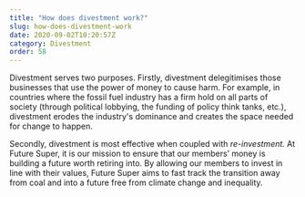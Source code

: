 ```yaml
---
title: "How does divestment work?"
slug: how-does-divestment-work
date: 2020-09-02T10:20:57Z
category: Divestment
order: 58
---
```


Divestment serves two purposes. Firstly, divestment delegitimises those businesses that use the power of money to cause harm. For example, in countries where the fossil fuel industry has a firm hold on all parts of society (through political lobbying, the funding of policy think tanks, etc.), divestment erodes the industry's dominance and creates the space needed for change to happen.

Secondly, divestment is most effective when coupled with _re-investment._ At Future Super, it is our mission to ensure that our members’ money is building a future worth retiring into. By allowing our members to invest in line with their values, Future Super aims to fast track the transition away from coal and into a future free from climate change and inequality.
